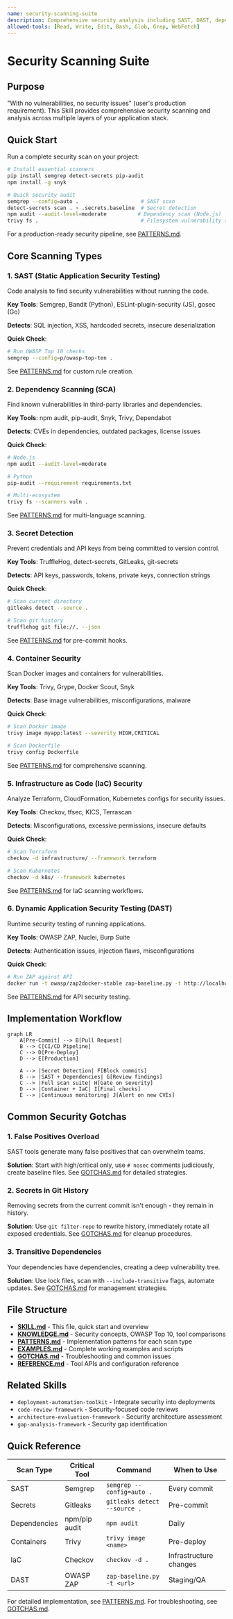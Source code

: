 ```yaml
---
name: security-scanning-suite
description: Comprehensive security analysis including SAST, DAST, dependency scanning, secret detection, and vulnerability assessment. Use for security audits, CVE tracking, compliance checks, and preventing vulnerabilities from reaching production. Supports multiple languages and frameworks.
allowed-tools: [Read, Write, Edit, Bash, Glob, Grep, WebFetch]
---
```


# Security Scanning Suite

## Purpose

"With no vulnerabilities, no security issues" (user's production requirement). This Skill provides comprehensive security scanning and analysis across multiple layers of your application stack.

## Quick Start

Run a complete security scan on your project:

```bash
# Install essential scanners
pip install semgrep detect-secrets pip-audit
npm install -g snyk

# Quick security audit
semgrep --config=auto .                    # SAST scan
detect-secrets scan . > .secrets.baseline  # Secret detection
npm audit --audit-level=moderate          # Dependency scan (Node.js)
trivy fs .                                 # Filesystem vulnerability scan
```

For a production-ready security pipeline, see [PATTERNS.md](PATTERNS.md#pattern-2-cicd-security-pipeline).

## Core Scanning Types

### 1. SAST (Static Application Security Testing)
Code analysis to find security vulnerabilities without running the code.

**Key Tools**: Semgrep, Bandit (Python), ESLint-plugin-security (JS), gosec (Go)

**Detects**: SQL injection, XSS, hardcoded secrets, insecure deserialization

**Quick Check**:
```bash
# Run OWASP Top 10 checks
semgrep --config=p/owasp-top-ten .
```

See [PATTERNS.md](PATTERNS.md#pattern-4-sast-with-semgrep) for custom rule creation.

### 2. Dependency Scanning (SCA)
Find known vulnerabilities in third-party libraries and dependencies.

**Key Tools**: npm audit, pip-audit, Snyk, Trivy, Dependabot

**Detects**: CVEs in dependencies, outdated packages, license issues

**Quick Check**:
```bash
# Node.js
npm audit --audit-level=moderate

# Python
pip-audit --requirement requirements.txt

# Multi-ecosystem
trivy fs --scanners vuln .
```

See [PATTERNS.md](PATTERNS.md#pattern-3-comprehensive-dependency-audit) for multi-language scanning.

### 3. Secret Detection
Prevent credentials and API keys from being committed to version control.

**Key Tools**: TruffleHog, detect-secrets, GitLeaks, git-secrets

**Detects**: API keys, passwords, tokens, private keys, connection strings

**Quick Check**:
```bash
# Scan current directory
gitleaks detect --source .

# Scan git history
trufflehog git file://. --json
```

See [PATTERNS.md](PATTERNS.md#pattern-1-pre-commit-secret-detection) for pre-commit hooks.

### 4. Container Security
Scan Docker images and containers for vulnerabilities.

**Key Tools**: Trivy, Grype, Docker Scout, Snyk

**Detects**: Base image vulnerabilities, misconfigurations, malware

**Quick Check**:
```bash
# Scan Docker image
trivy image myapp:latest --severity HIGH,CRITICAL

# Scan Dockerfile
trivy config Dockerfile
```

See [PATTERNS.md](PATTERNS.md#pattern-5-container-security-scanning) for comprehensive scanning.

### 5. Infrastructure as Code (IaC) Security
Analyze Terraform, CloudFormation, Kubernetes configs for security issues.

**Key Tools**: Checkov, tfsec, KICS, Terrascan

**Detects**: Misconfigurations, excessive permissions, insecure defaults

**Quick Check**:
```bash
# Scan Terraform
checkov -d infrastructure/ --framework terraform

# Scan Kubernetes
checkov -d k8s/ --framework kubernetes
```

See [PATTERNS.md](PATTERNS.md#pattern-6-iac-security-analysis) for IaC scanning workflows.

### 6. Dynamic Application Security Testing (DAST)
Runtime security testing of running applications.

**Key Tools**: OWASP ZAP, Nuclei, Burp Suite

**Detects**: Authentication issues, injection flaws, misconfigurations

**Quick Check**:
```bash
# Run ZAP against API
docker run -t owasp/zap2docker-stable zap-baseline.py -t http://localhost:8080
```

See [PATTERNS.md](PATTERNS.md#pattern-7-api-security-testing) for API security testing.

## Implementation Workflow

```mermaid
graph LR
    A[Pre-Commit] --> B[Pull Request]
    B --> C[CI/CD Pipeline]
    C --> D[Pre-Deploy]
    D --> E[Production]

    A --> |Secret Detection| F[Block commits]
    B --> |SAST + Dependencies| G[Review findings]
    C --> |Full scan suite| H[Gate on severity]
    D --> |Container + IaC| I[Final checks]
    E --> |Continuous monitoring| J[Alert on new CVEs]
```

## Common Security Gotchas

### 1. False Positives Overload
SAST tools generate many false positives that can overwhelm teams.

**Solution**: Start with high/critical only, use `# nosec` comments judiciously, create baseline files. See [GOTCHAS.md](GOTCHAS.md#false-positives) for detailed strategies.

### 2. Secrets in Git History
Removing secrets from the current commit isn't enough - they remain in history.

**Solution**: Use `git filter-repo` to rewrite history, immediately rotate all exposed credentials. See [GOTCHAS.md](GOTCHAS.md#secrets-in-history) for cleanup procedures.

### 3. Transitive Dependencies
Your dependencies have dependencies, creating a deep vulnerability tree.

**Solution**: Use lock files, scan with `--include-transitive` flags, automate updates. See [GOTCHAS.md](GOTCHAS.md#transitive-dependencies) for management strategies.

## File Structure

- **[SKILL.md](SKILL.md)** - This file, quick start and overview
- **[KNOWLEDGE.md](KNOWLEDGE.md)** - Security concepts, OWASP Top 10, tool comparisons
- **[PATTERNS.md](PATTERNS.md)** - Implementation patterns for each scan type
- **[EXAMPLES.md](EXAMPLES.md)** - Complete working examples and scripts
- **[GOTCHAS.md](GOTCHAS.md)** - Troubleshooting and common issues
- **[REFERENCE.md](REFERENCE.md)** - Tool APIs and configuration reference

## Related Skills

- `deployment-automation-toolkit` - Integrate security into deployments
- `code-review-framework` - Security-focused code reviews
- `architecture-evaluation-framework` - Security architecture assessment
- `gap-analysis-framework` - Security gap identification

## Quick Reference

| Scan Type | Critical Tool | Command | When to Use |
|-----------|--------------|---------|-------------|
| SAST | Semgrep | `semgrep --config=auto .` | Every commit |
| Secrets | Gitleaks | `gitleaks detect --source .` | Pre-commit |
| Dependencies | npm/pip audit | `npm audit` | Daily |
| Containers | Trivy | `trivy image <name>` | Pre-deploy |
| IaC | Checkov | `checkov -d .` | Infrastructure changes |
| DAST | OWASP ZAP | `zap-baseline.py -t <url>` | Staging/QA |

For detailed implementation, see [PATTERNS.md](PATTERNS.md). For troubleshooting, see [GOTCHAS.md](GOTCHAS.md).
